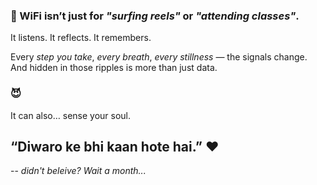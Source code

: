 ### 🤫  WiFi isn’t just for *"surfing reels"* or *"attending classes"*.  
It listens. It reflects. It remembers.  

Every *step you take*, *every breath*, *every stillness* — the signals change.  
And hidden in those ripples is more than just data. 

### 😈

It can also… sense your soul.


## “Diwaro ke bhi kaan hote hai.” ❤️
--
*didn't beleive? Wait a month...*
